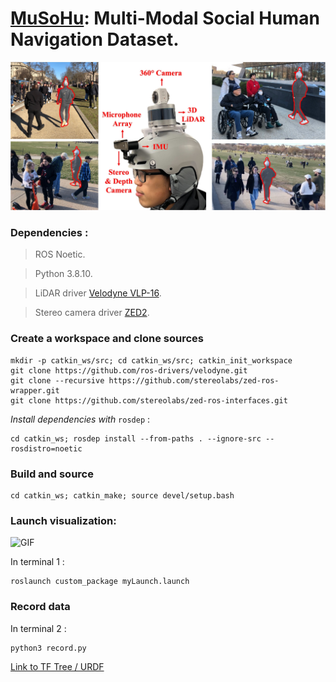 # [MuSoHu](https://cs.gmu.edu/~xiao/Research/MuSoHu/MuSoHu.html): Multi-Modal Social Human Navigation Dataset.

![Suite image](figures/helmet_data_collection.jpg)

### Dependencies :

> ROS Noetic.

> Python 3.8.10.

> LiDAR driver [Velodyne VLP-16](https://github.com/ros-drivers/velodyne).

> Stereo camera driver [ZED2](https://github.com/stereolabs/zed-ros-wrapper).

### Create a workspace and clone sources

```
mkdir -p catkin_ws/src; cd catkin_ws/src; catkin_init_workspace
git clone https://github.com/ros-drivers/velodyne.git
git clone --recursive https://github.com/stereolabs/zed-ros-wrapper.git
git clone https://github.com/stereolabs/zed-ros-interfaces.git
```

*Install dependencies with* `rosdep` : 
```
cd catkin_ws; rosdep install --from-paths . --ignore-src --rosdistro=noetic
```

### Build and source

```
cd catkin_ws; catkin_make; source devel/setup.bash
```

### Launch visualization: 

![GIF](figures/musohu_header.gif)

In terminal 1 :
```
roslaunch custom_package myLaunch.launch
```

### Record data

In terminal 2 :
```
python3 record.py
```
[Link to TF Tree / URDF](figures/frames.pdf)